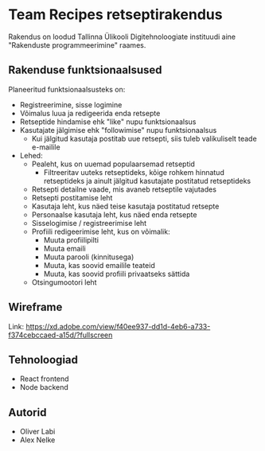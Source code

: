 # Team Recipes retseptirakendus

Rakendus on loodud Tallinna Ülikooli Digitehnoloogiate instituudi aine "Rakenduste programmeerimine" raames.

## Rakenduse funktsionaalsused

Planeeritud funktsionaalsusteks on:
* Registreerimine, sisse logimine
* Võimalus luua ja redigeerida enda retsepte
* Retseptide hindamise ehk "like" nupu funktsionaalsus
* Kasutajate jälgimise ehk "followimise" nupu funktsionaalsus
    * Kui jälgitud kasutaja postitab uue retsepti, siis tuleb valikuliselt teade e-mailile
* Lehed:
    * Pealeht, kus on uuemad populaarsemad retseptid
        * Filtreeritav uuteks retseptideks, kõige rohkem hinnatud retseptideks ja ainult jälgitud kasutajate postitatud retseptideks
    * Retsepti detailne vaade, mis avaneb retseptile vajutades
    * Retsepti postitamise leht
    * Kasutaja leht, kus näed teise kasutaja postitatud retsepte
    * Personaalse kasutaja leht, kus näed enda retsepte
    * Sisselogimise / registreerimise leht
    * Profiili redigeerimise leht, kus on võimalik:
        * Muuta profiilipilti
        * Muuta emaili
        * Muuta parooli (kinnitusega)
        * Muuta, kas soovid emailile teateid 
        * Muuta, kas soovid profiili privaatseks sättida
    * Otsingumootori leht

## Wireframe

Link: https://xd.adobe.com/view/f40ee937-dd1d-4eb6-a733-f374cebccaed-a15d/?fullscreen

## Tehnoloogiad

* React frontend
* Node backend

## Autorid

* Oliver Labi
* Alex Nelke
